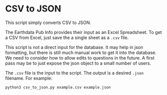 # CSV to JSON

This script simply converts CSV to JSON.

The Earthdata Pub Info provides their input as an Excel Spreadsheet. To get a CSV from Excel, just save the a single sheet as a `.csv` file.

This script is not a direct input for the database. It may help in json formatting, but there is still much manual work to get it into the database. We need to consider how to allow edits to questions in the future. A first pass may be to just expose the json object to a small number of users.

The `.csv` file is the input to the script. The output is a desired `.json` filename. For example:

``` bash
python3 csv_to_json.py example.csv example.json
```